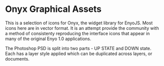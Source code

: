 # Onyx Graphical Assets #

This is a selection of icons for Onyx, the widget library for EnyoJS. Most icons here are in vector format. It is an attempt provide the community with a method of consistenty reproducing the interface icons that appear in many of the original Enyo 1.0 applications.

The Photoshop PSD is split into two parts - UP STATE and DOWN state. Each has a layer style applied which can be duplicated across layers, or documents.